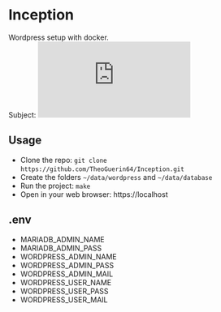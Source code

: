 # Inception
Wordpress setup with docker.<br/>
Subject: ![en.subject.pdf](https://github.com/TheoGuerin64/Inception/blob/main/en.subject.pdf?raw=true)

## Usage
 - Clone the repo: `git clone https://github.com/TheoGuerin64/Inception.git`
 - Create the folders `~/data/wordpress` and  `~/data/database`
 - Run the project: `make`
 - Open in your web browser: https://localhost

## .env
 - MARIADB_ADMIN_NAME
 - MARIADB_ADMIN_PASS
 - WORDPRESS_ADMIN_NAME
 - WORDPRESS_ADMIN_PASS
 - WORDPRESS_ADMIN_MAIL
 - WORDPRESS_USER_NAME
 - WORDPRESS_USER_PASS
 - WORDPRESS_USER_MAIL
